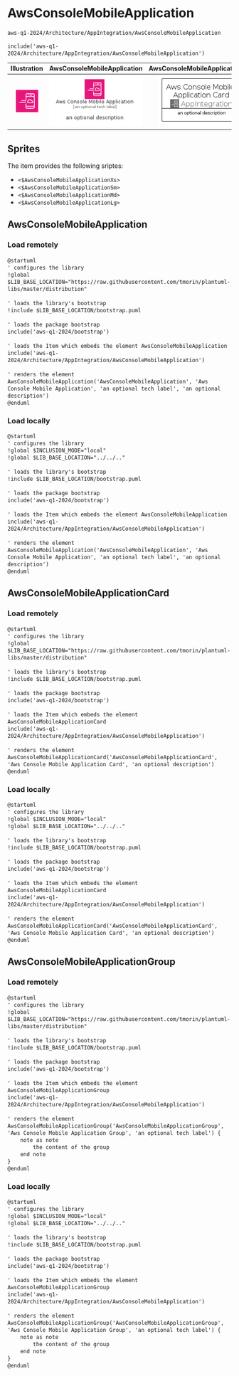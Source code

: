 # AwsConsoleMobileApplication


```text
aws-q1-2024/Architecture/AppIntegration/AwsConsoleMobileApplication
```

```text
include('aws-q1-2024/Architecture/AppIntegration/AwsConsoleMobileApplication')
```



| Illustration | AwsConsoleMobileApplication | AwsConsoleMobileApplicationCard | AwsConsoleMobileApplicationGroup |
| :---: | :---: | :---: | :---: |
| ![illustration for Illustration](../../../aws-q1-2024/Architecture/AppIntegration/AwsConsoleMobileApplication.png) | ![illustration for AwsConsoleMobileApplication](../../../aws-q1-2024/Architecture/AppIntegration/AwsConsoleMobileApplication.Local.png) | ![illustration for AwsConsoleMobileApplicationCard](../../../aws-q1-2024/Architecture/AppIntegration/AwsConsoleMobileApplicationCard.Local.png) | ![illustration for AwsConsoleMobileApplicationGroup](../../../aws-q1-2024/Architecture/AppIntegration/AwsConsoleMobileApplicationGroup.Local.png) |



## Sprites
The item provides the following sriptes:

- `<$AwsConsoleMobileApplicationXs>`
- `<$AwsConsoleMobileApplicationSm>`
- `<$AwsConsoleMobileApplicationMd>`
- `<$AwsConsoleMobileApplicationLg>`





## AwsConsoleMobileApplication

### Load remotely
```plantuml
@startuml
' configures the library
!global $LIB_BASE_LOCATION="https://raw.githubusercontent.com/tmorin/plantuml-libs/master/distribution"

' loads the library's bootstrap
!include $LIB_BASE_LOCATION/bootstrap.puml

' loads the package bootstrap
include('aws-q1-2024/bootstrap')

' loads the Item which embeds the element AwsConsoleMobileApplication
include('aws-q1-2024/Architecture/AppIntegration/AwsConsoleMobileApplication')

' renders the element
AwsConsoleMobileApplication('AwsConsoleMobileApplication', 'Aws Console Mobile Application', 'an optional tech label', 'an optional description')
@enduml
```

### Load locally
```plantuml
@startuml
' configures the library
!global $INCLUSION_MODE="local"
!global $LIB_BASE_LOCATION="../../.."

' loads the library's bootstrap
!include $LIB_BASE_LOCATION/bootstrap.puml

' loads the package bootstrap
include('aws-q1-2024/bootstrap')

' loads the Item which embeds the element AwsConsoleMobileApplication
include('aws-q1-2024/Architecture/AppIntegration/AwsConsoleMobileApplication')

' renders the element
AwsConsoleMobileApplication('AwsConsoleMobileApplication', 'Aws Console Mobile Application', 'an optional tech label', 'an optional description')
@enduml
```

## AwsConsoleMobileApplicationCard

### Load remotely
```plantuml
@startuml
' configures the library
!global $LIB_BASE_LOCATION="https://raw.githubusercontent.com/tmorin/plantuml-libs/master/distribution"

' loads the library's bootstrap
!include $LIB_BASE_LOCATION/bootstrap.puml

' loads the package bootstrap
include('aws-q1-2024/bootstrap')

' loads the Item which embeds the element AwsConsoleMobileApplicationCard
include('aws-q1-2024/Architecture/AppIntegration/AwsConsoleMobileApplication')

' renders the element
AwsConsoleMobileApplicationCard('AwsConsoleMobileApplicationCard', 'Aws Console Mobile Application Card', 'an optional description')
@enduml
```

### Load locally
```plantuml
@startuml
' configures the library
!global $INCLUSION_MODE="local"
!global $LIB_BASE_LOCATION="../../.."

' loads the library's bootstrap
!include $LIB_BASE_LOCATION/bootstrap.puml

' loads the package bootstrap
include('aws-q1-2024/bootstrap')

' loads the Item which embeds the element AwsConsoleMobileApplicationCard
include('aws-q1-2024/Architecture/AppIntegration/AwsConsoleMobileApplication')

' renders the element
AwsConsoleMobileApplicationCard('AwsConsoleMobileApplicationCard', 'Aws Console Mobile Application Card', 'an optional description')
@enduml
```

## AwsConsoleMobileApplicationGroup

### Load remotely
```plantuml
@startuml
' configures the library
!global $LIB_BASE_LOCATION="https://raw.githubusercontent.com/tmorin/plantuml-libs/master/distribution"

' loads the library's bootstrap
!include $LIB_BASE_LOCATION/bootstrap.puml

' loads the package bootstrap
include('aws-q1-2024/bootstrap')

' loads the Item which embeds the element AwsConsoleMobileApplicationGroup
include('aws-q1-2024/Architecture/AppIntegration/AwsConsoleMobileApplication')

' renders the element
AwsConsoleMobileApplicationGroup('AwsConsoleMobileApplicationGroup', 'Aws Console Mobile Application Group', 'an optional tech label') {
    note as note
        the content of the group
    end note
}
@enduml
```

### Load locally
```plantuml
@startuml
' configures the library
!global $INCLUSION_MODE="local"
!global $LIB_BASE_LOCATION="../../.."

' loads the library's bootstrap
!include $LIB_BASE_LOCATION/bootstrap.puml

' loads the package bootstrap
include('aws-q1-2024/bootstrap')

' loads the Item which embeds the element AwsConsoleMobileApplicationGroup
include('aws-q1-2024/Architecture/AppIntegration/AwsConsoleMobileApplication')

' renders the element
AwsConsoleMobileApplicationGroup('AwsConsoleMobileApplicationGroup', 'Aws Console Mobile Application Group', 'an optional tech label') {
    note as note
        the content of the group
    end note
}
@enduml
```

